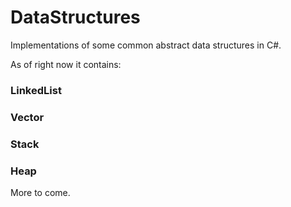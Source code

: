 # DataStructures
 Implementations of some common abstract data structures in C#.

As of right now it contains:

### LinkedList
### Vector
### Stack
### Heap

More to come.

